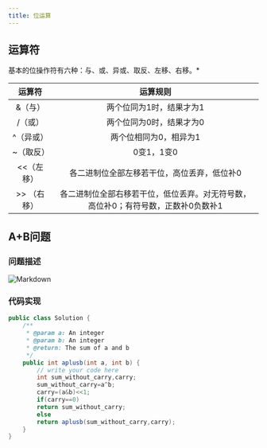 ```yaml
---
title: 位运算
---
```


## 运算符

基本的位操作符有六种：与、或、异或、取反、左移、右移。*

|    运算符    |                           运算规则                           |
| :----------: | :----------------------------------------------------------: |
|   &（与）    |                   两个位同为1时，结果才为1                   |
|   /（或）    |                   两个位同为0时，结果才为0                   |
|  ^（异或）   |                    两个位相同为0，相异为1                    |
|  ~（取反）   |                          0变1，1变0                          |
|  <<（左移）  |         各二进制位全部左移若干位，高位丢弃，低位补0          |
| \>> （右移） | 各二进制位全部右移若干位，低位丢弃。对无符号数，高位补0；有符号数，正数补0负数补1 |

## A+B问题

### 问题描述

![Markdown](http://i1.bvimg.com/662648/37b39e9bcfb00a5c.jpg)

### 代码实现

```java
public class Solution {
    /**
     * @param a: An integer
     * @param b: An integer
     * @return: The sum of a and b 
     */
    public int aplusb(int a, int b) {
        // write your code here
        int sum_without_carry,carry;
        sum_without_carry=a^b;
        carry=(a&b)<<1;
        if(carry==0)
        return sum_without_carry;
        else
        return aplusb(sum_without_carry,carry);
    }
}
```

